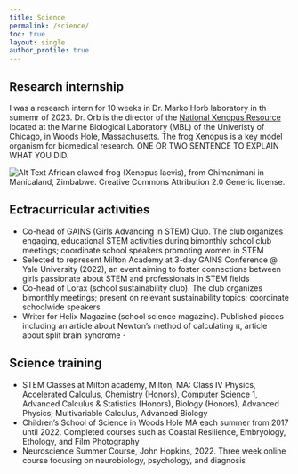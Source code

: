```yaml
---
title: Science
permalink: /science/
toc: true
layout: single
author_profile: true
---
```


## Research internship

I was a research intern for 10 weeks in Dr. Marko Horb laboratory in th sumemr of 2023. Dr. Orb is the director of the [National Xenopus Resource] located at the Marine Biological Laboratory (MBL) of the Univeristy of Chicago, in Woods Hole, Massachusetts. The frog Xenopus is a key model organism for biomedical research.  ONE OR TWO SENTENCE TO EXPLAIN WHAT YOU DID.

![Alt Text](img/xenopus.jpg)
African clawed frog (Xenopus laevis), from Chimanimani in Manicaland, Zimbabwe. Creative Commons Attribution 2.0 Generic license.

## Ectracurricular activities 
- Co-head of GAINS (Girls Advancing in STEM) Club. The club organizes engaging, educational STEM activities during bimonthly school club meetings; coordinate school speakers promoting women in STEM
- Selected to represent Milton Academy at 3-day GAINS Conference @ Yale University (2022), an event aiming to foster connections between girls passionate about STEM and professionals in STEM fields
- Co-head of Lorax (school sustainability club). The club organizes bimonthly meetings; present on relevant sustainability topics; coordinate schoolwide speakers
- Writer for Helix Magazine (school science magazine). Published pieces including an article about Newton’s method of calculating π, article about split brain syndrome
·	
## Science training
- STEM Classes at Milton academy, Milton, MA: Class IV Physics, Accelerated Calculus, Chemistry (Honors), Computer Science 1, Advanced Calculus & Statistics (Honors), Biology (Honors), Advanced Physics, Multivariable Calculus, Advanced Biology 
- Children’s School of Science in Woods Hole MA each summer from 2017 until 2022. Completed courses such as Coastal Resilience, Embryology, Ethology, and Film Photography
-  Neuroscience Summer Course, John Hopkins, 2022. Three week online course focusing on neurobiology, psychology, and diagnosis


<!-- Links -->

[National Xenopus Resource]: https://www.mbl.edu/research/resources-research-facilities/national-xenopus-resource